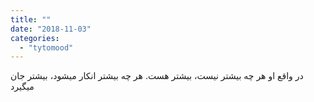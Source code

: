 ```yaml
---
title: ""
date: "2018-11-03"
categories: 
  - "tytomood"
---
```


در واقع او هر چه بیشتر نیست، بیشتر هست. هر چه بیشتر انکار میشود، بیشتر جان میگیرد
